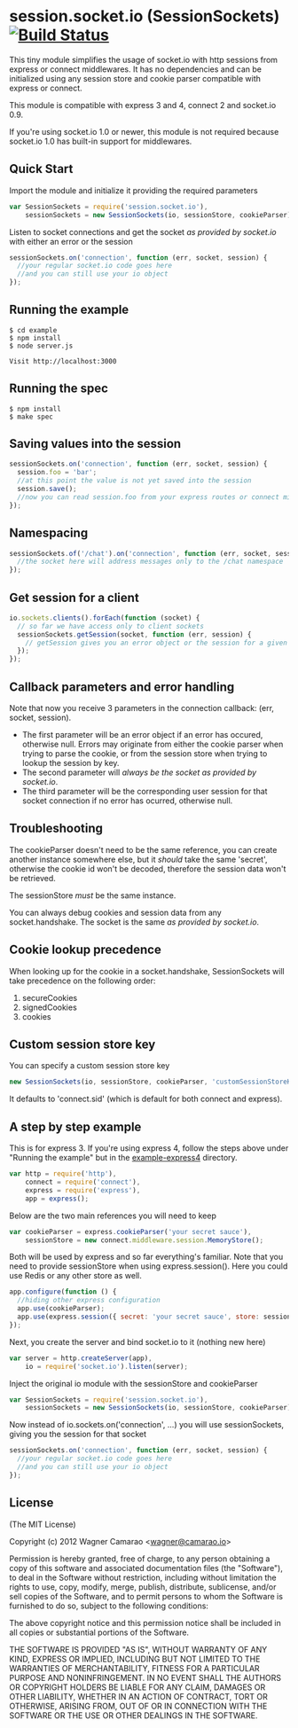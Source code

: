session.socket.io (SessionSockets) [![Build Status](https://api.travis-ci.org/wcamarao/session.socket.io.png)](http://travis-ci.org/wcamarao/session.socket.io)
==================================

This tiny module simplifies the usage of socket.io with http sessions from express or connect middlewares. It has no dependencies and can be initialized using any session store and cookie parser compatible with express or connect.

This module is compatible with express 3 and 4, connect 2 and socket.io 0.9.

If you're using socket.io 1.0 or newer, this module is not required because socket.io 1.0 has built-in support for middlewares.

## Quick Start

Import the module and initialize it providing the required parameters

```js
var SessionSockets = require('session.socket.io'),
    sessionSockets = new SessionSockets(io, sessionStore, cookieParser);
```

Listen to socket connections and get the socket _as provided by socket.io_ with either an error or the session

```js
sessionSockets.on('connection', function (err, socket, session) {
  //your regular socket.io code goes here
  //and you can still use your io object
});
```

## Running the example

    $ cd example
    $ npm install
    $ node server.js

    Visit http://localhost:3000

## Running the spec

    $ npm install
    $ make spec

## Saving values into the session

```js
sessionSockets.on('connection', function (err, socket, session) {
  session.foo = 'bar';
  //at this point the value is not yet saved into the session
  session.save();
  //now you can read session.foo from your express routes or connect middlewares
});
```

## Namespacing

```js
sessionSockets.of('/chat').on('connection', function (err, socket, session) {
  //the socket here will address messages only to the /chat namespace
});
```

## Get session for a client

```js
io.sockets.clients().forEach(function (socket) {
  // so far we have access only to client sockets
  sessionSockets.getSession(socket, function (err, session) {
    // getSession gives you an error object or the session for a given socket
  });
});
```

## Callback parameters and error handling

Note that now you receive 3 parameters in the connection callback: (err, socket, session).

* The first parameter will be an error object if an error has occured, otherwise null. Errors may originate from either the cookie parser when trying to parse the cookie, or from the session store when trying to lookup the session by key.
* The second parameter will _always be the socket as provided by socket.io_.
* The third parameter will be the corresponding user session for that socket connection if no error has ocurred, otherwise null.

## Troubleshooting

The cookieParser doesn't need to be the same reference, you can create another instance somewhere else, but it _should_ take the same 'secret', otherwise the cookie id won't be decoded, therefore the session data won't be retrieved.

The sessionStore _must_ be the same instance.

You can always debug cookies and session data from any socket.handshake. The socket is the same _as provided by socket.io_.

## Cookie lookup precedence

When looking up for the cookie in a socket.handshake, SessionSockets will take precedence on the following order:

1. secureCookies
2. signedCookies
3. cookies

## Custom session store key

You can specify a custom session store key

```js
new SessionSockets(io, sessionStore, cookieParser, 'customSessionStoreKey');
```

It defaults to 'connect.sid' (which is default for both connect and express).

## A step by step example

This is for express 3. If you're using express 4, follow the steps above under "Running the example" but in the [example-express4](https://github.com/wcamarao/session.socket.io/tree/master/example-express4) directory.

```js
var http = require('http'),
    connect = require('connect'),
    express = require('express'),
    app = express();
```

Below are the two main references you will need to keep

```js
var cookieParser = express.cookieParser('your secret sauce'),
    sessionStore = new connect.middleware.session.MemoryStore();
```

Both will be used by express and so far everything's familiar. Note that you need to provide sessionStore when using express.session(). Here you could use Redis or any other store as well.

```js
app.configure(function () {
  //hiding other express configuration
  app.use(cookieParser);
  app.use(express.session({ secret: 'your secret sauce', store: sessionStore }));
});
```

Next, you create the server and bind socket.io to it (nothing new here)

```js
var server = http.createServer(app),
    io = require('socket.io').listen(server);
```

Inject the original io module with the sessionStore and cookieParser

```js
var SessionSockets = require('session.socket.io'),
    sessionSockets = new SessionSockets(io, sessionStore, cookieParser);
```

Now instead of io.sockets.on('connection', ...) you will use sessionSockets, giving you the session for that socket

```js
sessionSockets.on('connection', function (err, socket, session) {
  //your regular socket.io code goes here
  //and you can still use your io object
});
```

## License

  (The MIT License)

  Copyright (c) 2012 Wagner Camarao &lt;wagner@camarao.io&gt;

  Permission is hereby granted, free of charge, to any person obtaining
  a copy of this software and associated documentation files (the "Software"),
  to deal in the Software without restriction, including without limitation
  the rights to use, copy, modify, merge, publish, distribute, sublicense,
  and/or sell copies of the Software, and to permit persons to whom the
  Software is furnished to do so, subject to the following conditions:

  The above copyright notice and this permission notice shall be included
  in all copies or substantial portions of the Software.

  THE SOFTWARE IS PROVIDED "AS IS", WITHOUT WARRANTY OF ANY KIND, EXPRESS
  OR IMPLIED, INCLUDING BUT NOT LIMITED TO THE WARRANTIES OF MERCHANTABILITY,
  FITNESS FOR A PARTICULAR PURPOSE AND NONINFRINGEMENT. IN NO EVENT SHALL
  THE AUTHORS OR COPYRIGHT HOLDERS BE LIABLE FOR ANY CLAIM, DAMAGES OR
  OTHER LIABILITY, WHETHER IN AN ACTION OF CONTRACT, TORT OR OTHERWISE,
  ARISING FROM, OUT OF OR IN CONNECTION WITH THE SOFTWARE OR THE USE
  OR OTHER DEALINGS IN THE SOFTWARE.
